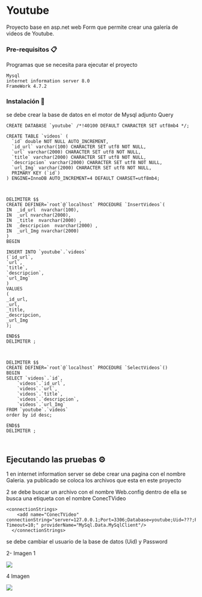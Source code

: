 # Youtube

Proyecto base en asp.net web Form que permite crear una galería de videos de Youtube.

### Pre-requisitos 📋

Programas que se necesita para ejecutar el proyecto

```
Mysql 
internet information server 8.0
FrameWork 4.7.2

```
### Instalación 🔧

se debe crear la base de datos en el motor de Mysql adjunto Query

```
CREATE DATABASE `youtube` /*!40100 DEFAULT CHARACTER SET utf8mb4 */;

CREATE TABLE `videos` (
  `id` double NOT NULL AUTO_INCREMENT,
  `id_url` varchar(100) CHARACTER SET utf8 NOT NULL,
  `url` varchar(2000) CHARACTER SET utf8 NOT NULL,
  `title` varchar(2000) CHARACTER SET utf8 NOT NULL,
  `descripcion` varchar(2000) CHARACTER SET utf8 NOT NULL,
  `url_Img` varchar(2000) CHARACTER SET utf8 NOT NULL,
  PRIMARY KEY (`id`)
) ENGINE=InnoDB AUTO_INCREMENT=4 DEFAULT CHARSET=utf8mb4;



DELIMITER $$
CREATE DEFINER=`root`@`localhost` PROCEDURE `InsertVideos`(
IN  _id_url  nvarchar(100),
IN  _url nvarchar(2000),
IN  _title  nvarchar(2000) ,
IN  _descripcion  nvarchar(2000) ,
IN  _url_Img nvarchar(2000) 
)
BEGIN

INSERT INTO `youtube`.`videos`
(`id_url`,
`url`,
`title`,
`descripcion`,
`url_Img`
)
VALUES
(
_id_url,
_url,
_title,
_descripcion,
_url_Img 
);

END$$
DELIMITER ;



DELIMITER $$
CREATE DEFINER=`root`@`localhost` PROCEDURE `SelectVideos`()
BEGIN
SELECT `videos`.`id`,
    `videos`.`id_url`,
    `videos`.`url`,
    `videos`.`title`,
    `videos`.`descripcion`,
    `videos`.`url_Img`
FROM `youtube`.`videos`
order by id desc;

END$$
DELIMITER ;



```


## Ejecutando las pruebas ⚙️

1 en internet information server se debe crear una pagina con el nombre Galeria. ya publicado se coloca los archivos que esta en este proyecto


2  se debe buscar un archivo con el nombre Web.config dentro de ella se busca una etiqueta con el nombre ConecTVideo
```
<connectionStrings>
    <add name="ConecTVideo" connectionString="server=127.0.0.1;Port=3306;Database=youtube;Uid=???;Password=????;Connect Timeout=10;" providerName="MySql.Data.MySqlClient"/>
  </connectionStrings>

```
se debe cambiar el usuario de la base de datos (Uid) y Password

2- Imagen 1

   <p align="left">
   <img src="https://github.com/joherrera15/Galeria2/blob/master/Imagenes/Imagen2.png">
   </p>



4 Imagen 

   <p align="left">
   <img src="https://github.com/joherrera15/Galeria2/blob/master/Imagenes/Imagen4.png">
   </p>
